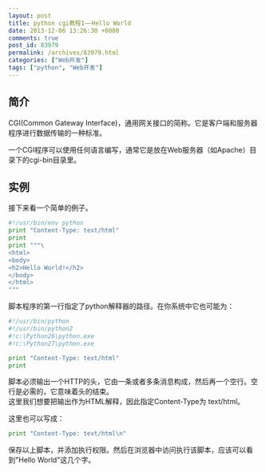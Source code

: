 ```yaml
---
layout: post
title: python cgi教程1——Hello World
date: 2013-12-06 13:26:30 +0000
comments: true
post_id: 83979
permalink: /archives/83979.html
categories: ["Web开发"]
tags: ["python", "Web开发"]
---
```


<h2>简介</h2>
<p>CGI(Common Gateway Interface)，通用网关接口的简称。它是客户端和服务器程序进行数据传输的一种标准。</p>
<p>一个CGI程序可以使用任何语言编写，通常它是放在Web服务器（如Apache）目录下的cgi-bin目录里。</p>
<h2>实例</h2>
<p>接下来看一个简单的例子。</p>

``` python
#!/usr/bin/env python
print "Content-Type: text/html"
print
print """\
<html>
<body>
<h2>Hello World!</h2>
</body>
</html>
"""
```

<p>脚本程序的第一行指定了python解释器的路径。在你系统中它也可能为：</p>

``` python
#!/usr/bin/python
#!/usr/bin/python2
#!c:\Python26\python.exe
#!c:\Python27\python.exe
```

``` python
print "Content-Type: text/html"
print
```

<p>脚本必须输出一个HTTP的头，它由一条或者多条消息构成，然后再一个空行。空行是必需的，它意味着头的结束。<br>
这里我们想要把输出作为HTML解释，因此指定Content-Type为 text/html。</p>
<p>这里也可以写成：</p>

``` python
print "Content-Type: text/html\n"
```

<p>保存以上脚本，并添加执行权限。然后在浏览器中访问执行该脚本，应该可以看到"Hello World"这几个字。</p>

